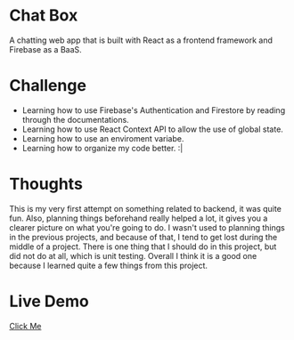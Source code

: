 # Chat Box

A chatting web app that is built with React as a frontend framework and Firebase as a BaaS.

# Challenge 

- Learning how to use Firebase's Authentication and Firestore by reading through the documentations.
- Learning how to use React Context API to allow the use of global state.
- Learning how to use an enviroment variabe.
- Learning how to organize my code better. :|

# Thoughts

This is my very first attempt on something related to backend, it was quite fun. Also, planning things beforehand really helped a lot, it gives you a clearer picture on what you're going to do. I wasn't used to planning things in the previous projects, and because of that, I tend to get lost during the middle of a project. There is one thing that I should do in this project, but did not do at all, which is unit testing. Overall I think it is a good one because I learned quite a few things from this project.

# Live Demo

[Click Me](https://wyhong3103.github.io/chatbox/)
